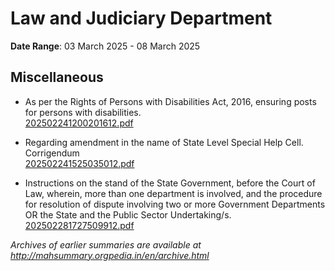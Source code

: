 # Law and Judiciary Department

**Date Range**: 03 March 2025 - 08 March 2025


## Miscellaneous
- As per the Rights of Persons with Disabilities Act, 2016, ensuring posts for persons with disabilities.\
  [202502241200201612.pdf](https://gr.maharashtra.gov.in/Site/Upload/Government%20Resolutions/English/202502241200201612...pdf)

- Regarding amendment in the name of State Level Special Help Cell. Corrigendum\
  [202502241525035012.pdf](https://gr.maharashtra.gov.in/Site/Upload/Government%20Resolutions/English/202502241525035012.pdf)

- Instructions on the stand of the State Government, before the Court of Law, wherein, more than one department is involved, and the procedure for resolution of dispute involving two or more Government Departments OR the State and the Public Sector Undertaking/s.\
  [202502281727509912.pdf](https://gr.maharashtra.gov.in/Site/Upload/Government%20Resolutions/English/202502281727509912.pdf)


*Archives of earlier summaries are available at http://mahsummary.orgpedia.in/en/archive.html*